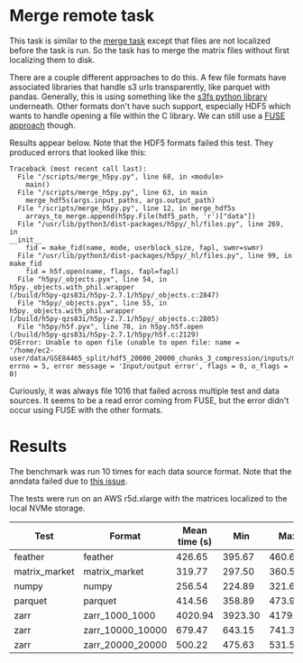 # Merge remote task

This task is similar to the [merge task](tasks/merge) except that files are not
localized before the task is run. So the task has to merge the matrix files
without first localizing them to disk.

There are a couple different approaches to do this. A few file formats have
associated libraries that handle s3 urls transparently, like parquet with
pandas. Generally, this is using something like the [s3fs python
library](https://s3fs.readthedocs.io/en/latest/) underneath. Other formats
don't have such support, especially HDF5 which wants to handle opening a file
within the C library. We can still use a [FUSE
approach](https://github.com/s3fs-fuse/s3fs-fuse) though.

Results appear below. Note that the HDF5 formats failed this test. They
produced errors that looked like this:
```
Traceback (most recent call last):
  File "/scripts/merge_h5py.py", line 68, in <module>
    main()
  File "/scripts/merge_h5py.py", line 63, in main
    merge_hdf5s(args.input_paths, args.output_path)
  File "/scripts/merge_h5py.py", line 12, in merge_hdf5s
    arrays_to_merge.append(h5py.File(hdf5_path, 'r')["data"])
  File "/usr/lib/python3/dist-packages/h5py/_hl/files.py", line 269, in
__init__
    fid = make_fid(name, mode, userblock_size, fapl, swmr=swmr)
  File "/usr/lib/python3/dist-packages/h5py/_hl/files.py", line 99, in make_fid
    fid = h5f.open(name, flags, fapl=fapl)
  File "h5py/_objects.pyx", line 54, in h5py._objects.with_phil.wrapper
(/build/h5py-qzs83i/h5py-2.7.1/h5py/_objects.c:2847)
  File "h5py/_objects.pyx", line 55, in h5py._objects.with_phil.wrapper
(/build/h5py-qzs83i/h5py-2.7.1/h5py/_objects.c:2805)
  File "h5py/h5f.pyx", line 78, in h5py.h5f.open
(/build/h5py-qzs83i/h5py-2.7.1/h5py/h5f.c:2129)
OSError: Unable to open file (unable to open file: name =
'/home/ec2-user/data/GSE84465_split/hdf5_20000_20000_chunks_3_compression/inputs/matrices/hdf5_20000_20000_chunks_3_compression/GSE84465_split/1016/hdf5_20000_20000_chunks_3_compression_GSE84465_split.h5',
errno = 5, error message = 'Input/output error', flags = 0, o_flags = 0)
```

Curiously, it was always file 1016 that failed across multiple test and data
sources. It seems to be a read error coming from FUSE, but the error didn't occur
using FUSE with the other formats.


# Results

The benchmark was run 10 times for each data source format. Note that the anndata
failed due to [this issue](https://github.com/theislab/anndata/issues/42).

The tests were run on an AWS r5d.xlarge with the matrices localized to the local
NVMe storage.

| Test            | Format                       | Mean time (s) |   Min   |   Max   | St. Dev. |
|-----------------|------------------------------|---------------|---------|---------|----------|
| feather         | feather                      | 426.65        | 395.67  | 460.64  | 22.24    |
| matrix_market   | matrix_market                | 319.77        | 297.50  | 360.58  | 20.01    |
| numpy           | numpy                        | 256.54        | 224.89  | 321.67  | 29.99    |
| parquet         | parquet                      | 414.56        | 358.89  | 473.98  | 37.55    |
| zarr            | zarr_1000_1000               | 4020.94       | 3923.30 | 4179.99 | 77.05    |
| zarr            | zarr_10000_10000             | 679.47        | 643.15  | 741.37  | 32.16    |
| zarr            | zarr_20000_20000             | 500.22        | 475.63  | 531.54  | 16.8     |
